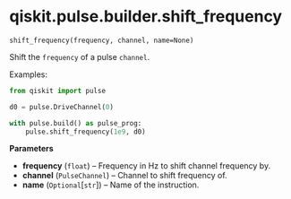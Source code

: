 # qiskit.pulse.builder.shift\_frequency

<span id="undefined" />

`shift_frequency(frequency, channel, name=None)`

Shift the `frequency` of a pulse `channel`.

Examples:

```python
from qiskit import pulse

d0 = pulse.DriveChannel(0)

with pulse.build() as pulse_prog:
    pulse.shift_frequency(1e9, d0)
```

**Parameters**

*   **frequency** (`float`) – Frequency in Hz to shift channel frequency by.
*   **channel** (`PulseChannel`) – Channel to shift frequency of.
*   **name** (`Optional`\[`str`]) – Name of the instruction.
